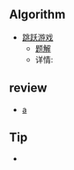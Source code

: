 ## Algorithm
+ [跳跃游戏](https://leetcode-cn.com/problems/jump-game/)  
    + [题解]()
    + 详情:
## review
+ [a]()
## Tip
+ 
